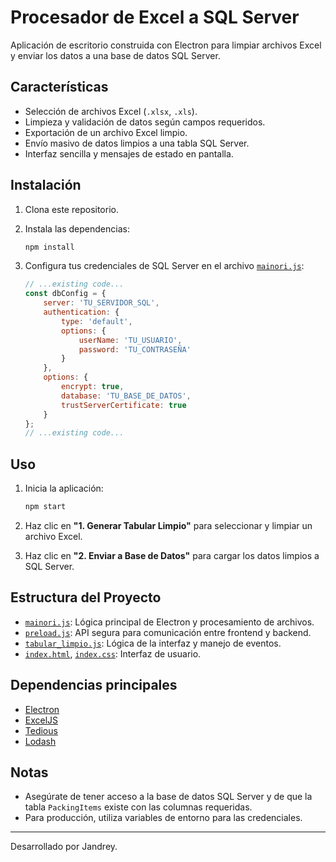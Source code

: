 # Procesador de Excel a SQL Server

Aplicación de escritorio construida con Electron para limpiar archivos Excel y enviar los datos a una base de datos SQL Server.

## Características

- Selección de archivos Excel (`.xlsx`, `.xls`).
- Limpieza y validación de datos según campos requeridos.
- Exportación de un archivo Excel limpio.
- Envío masivo de datos limpios a una tabla SQL Server.
- Interfaz sencilla y mensajes de estado en pantalla.

## Instalación

1. Clona este repositorio.
2. Instala las dependencias:

   ```sh
   npm install
   ```

3. Configura tus credenciales de SQL Server en el archivo [`mainori.js`](mainori.js):

   ```js
   // ...existing code...
   const dbConfig = {
       server: 'TU_SERVIDOR_SQL',
       authentication: {
           type: 'default',
           options: {
               userName: 'TU_USUARIO',
               password: 'TU_CONTRASEÑA'
           }
       },
       options: {
           encrypt: true,
           database: 'TU_BASE_DE_DATOS',
           trustServerCertificate: true
       }
   };
   // ...existing code...
   ```

## Uso

1. Inicia la aplicación:

   ```sh
   npm start
   ```

2. Haz clic en **"1. Generar Tabular Limpio"** para seleccionar y limpiar un archivo Excel.
3. Haz clic en **"2. Enviar a Base de Datos"** para cargar los datos limpios a SQL Server.

## Estructura del Proyecto

- [`mainori.js`](mainori.js): Lógica principal de Electron y procesamiento de archivos.
- [`preload.js`](preload.js): API segura para comunicación entre frontend y backend.
- [`tabular_limpio.js`](tabular_limpio.js): Lógica de la interfaz y manejo de eventos.
- [`index.html`](index.html), [`index.css`](index.css): Interfaz de usuario.

## Dependencias principales

- [Electron](https://www.electronjs.org/)
- [ExcelJS](https://github.com/exceljs/exceljs)
- [Tedious](https://github.com/tediousjs/tedious)
- [Lodash](https://lodash.com/)

## Notas

- Asegúrate de tener acceso a la base de datos SQL Server y de que la tabla `PackingItems` existe con las columnas requeridas.
- Para producción, utiliza variables de entorno para las credenciales.

---

Desarrollado por Jandrey.